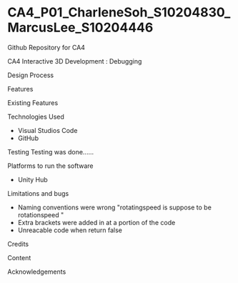 # CA4_P01_CharleneSoh_S10204830_MarcusLee_S10204446
Github Repository for CA4

CA4 Interactive 3D Development : Debugging 


Design Process


Features


Existing Features



Technologies Used
- Visual Studios Code 
-	GitHub


Testing
Testing was done......



Platforms to run the software 
-	Unity Hub 

Limitations and bugs
- Naming conventions were wrong "rotatingspeed is suppose to be rotationspeed " 
- Extra brackets were added in at a portion of the code 
- Unreacable code when return false 


Credits


Content


Acknowledgements

